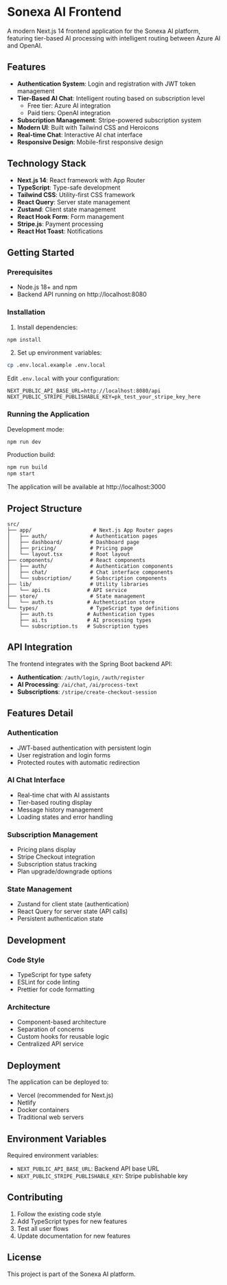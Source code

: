 # Sonexa AI Frontend

A modern Next.js 14 frontend application for the Sonexa AI platform, featuring tier-based AI processing with intelligent routing between Azure AI and OpenAI.

## Features

- **Authentication System**: Login and registration with JWT token management
- **Tier-Based AI Chat**: Intelligent routing based on subscription level
  - Free tier: Azure AI integration
  - Paid tiers: OpenAI integration
- **Subscription Management**: Stripe-powered subscription system
- **Modern UI**: Built with Tailwind CSS and Heroicons
- **Real-time Chat**: Interactive AI chat interface
- **Responsive Design**: Mobile-first responsive design

## Technology Stack

- **Next.js 14**: React framework with App Router
- **TypeScript**: Type-safe development
- **Tailwind CSS**: Utility-first CSS framework
- **React Query**: Server state management
- **Zustand**: Client state management
- **React Hook Form**: Form management
- **Stripe.js**: Payment processing
- **React Hot Toast**: Notifications

## Getting Started

### Prerequisites

- Node.js 18+ and npm
- Backend API running on http://localhost:8080

### Installation

1. Install dependencies:

```bash
npm install
```

2. Set up environment variables:

```bash
cp .env.local.example .env.local
```

Edit `.env.local` with your configuration:

```env
NEXT_PUBLIC_API_BASE_URL=http://localhost:8080/api
NEXT_PUBLIC_STRIPE_PUBLISHABLE_KEY=pk_test_your_stripe_key_here
```

### Running the Application

Development mode:

```bash
npm run dev
```

Production build:

```bash
npm run build
npm start
```

The application will be available at http://localhost:3000

## Project Structure

```
src/
├── app/                    # Next.js App Router pages
│   ├── auth/              # Authentication pages
│   ├── dashboard/         # Dashboard page
│   ├── pricing/           # Pricing page
│   └── layout.tsx         # Root layout
├── components/            # React components
│   ├── auth/              # Authentication components
│   ├── chat/              # Chat interface components
│   └── subscription/      # Subscription components
├── lib/                   # Utility libraries
│   └── api.ts            # API service
├── store/                 # State management
│   └── auth.ts           # Authentication store
└── types/                 # TypeScript type definitions
    ├── auth.ts           # Authentication types
    ├── ai.ts             # AI processing types
    └── subscription.ts   # Subscription types
```

## API Integration

The frontend integrates with the Spring Boot backend API:

- **Authentication**: `/auth/login`, `/auth/register`
- **AI Processing**: `/ai/chat`, `/ai/process-text`
- **Subscriptions**: `/stripe/create-checkout-session`

## Features Detail

### Authentication

- JWT-based authentication with persistent login
- User registration and login forms
- Protected routes with automatic redirection

### AI Chat Interface

- Real-time chat with AI assistants
- Tier-based routing display
- Message history management
- Loading states and error handling

### Subscription Management

- Pricing plans display
- Stripe Checkout integration
- Subscription status tracking
- Plan upgrade/downgrade options

### State Management

- Zustand for client state (authentication)
- React Query for server state (API calls)
- Persistent authentication state

## Development

### Code Style

- TypeScript for type safety
- ESLint for code linting
- Prettier for code formatting

### Architecture

- Component-based architecture
- Separation of concerns
- Custom hooks for reusable logic
- Centralized API service

## Deployment

The application can be deployed to:

- Vercel (recommended for Next.js)
- Netlify
- Docker containers
- Traditional web servers

## Environment Variables

Required environment variables:

- `NEXT_PUBLIC_API_BASE_URL`: Backend API base URL
- `NEXT_PUBLIC_STRIPE_PUBLISHABLE_KEY`: Stripe publishable key

## Contributing

1. Follow the existing code style
2. Add TypeScript types for new features
3. Test all user flows
4. Update documentation for new features

## License

This project is part of the Sonexa AI platform.
